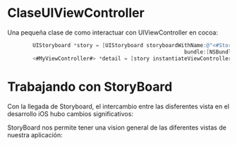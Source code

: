 # ClaseUIViewController
Una pequeña clase de como interactuar con UIViewController en cocoa:

```Objective-C
        UIStoryboard *story = [UIStoryboard storyboardWithName:@"<#StoryBoardName#>"
                                                        bundle:[NSBundle mainBundle]];
        <#MyViewController#> *detail = [story instantiateViewControllerWithIdentifier:@"<#StoryBoardID#>"];
```


# Trabajando con StoryBoard
Con la llegada de Storyboard, el intercambio entre las disferentes vista en el desarrollo iOS hubo cambios significativos:

StoryBoard nos permite tener una vision general de las diferentes vistas de nuestra aplicación:




